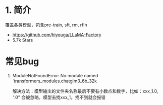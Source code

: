 # 1. 简介
覆盖各类模型，包含pre-train, sft, rm, rflh
- https://github.com/hiyouga/LLaMA-Factory
- 5.7k Stars

# 常见bug

1. ModuleNotFoundError: No module named 'transformers_modules.chatglm3_6b_32k

    解决方法：模型输出的文件夹名称最后不要有小数点和数字，比如：xxx_1.0,
            ".0" 会被忽略，模型去找xxx_1，找不到就会报错
